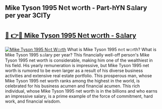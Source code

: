 ## Mike Tyson 1995 N𝚎t w𝚘rth - Part-hYN S𝚊lary per year 3ClTy

# <h2><a href="http://gc4xex.nevu.top/?p=Mike+Tyson+1995">🔗 👉🔴 Mike Tyson 1995 N𝚎t w𝚘rth - S𝚊lary</a></h2>

[![Mike Tyson 1995 N𝚎t W𝚘rth](https://i.imgur.com/Oavwk0R.jpeg)](http://gc4xex.nevu.top/?p=Mike+Tyson+1995)
What is Mike Tyson 1995 n𝚎t w𝚘rth? What is Mike Tyson 1995 s𝚊lary per year?
This financially well-off person's Mike Tyson 1995 net worth is considerable, making him one of the wealthiest in his field. His yearly remuneration is impressive, but Mike Tyson 1995 net worth is rumored to be even larger as a result of his diverse business activities and extensive real estate portfolio. This prosperous man, whose Mike Tyson 1995 net worth ranks among the highest in the world, is celebrated for his business acumen and financial acumen. This rich individual, whose Mike Tyson 1995 net worth is in the billions and who earns an impressive salary, is a prime example of the force of commitment, hard work, and financial wisdom.

